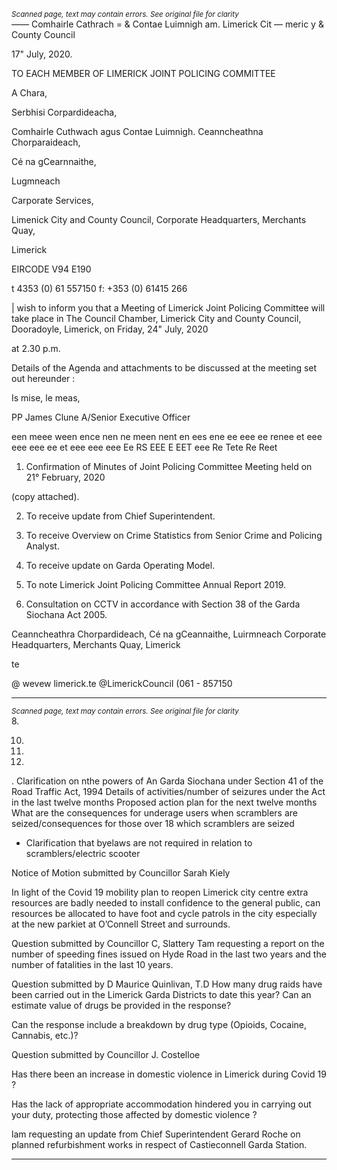 *<small>Scanned page, text may contain errors. See original file for clarity</small>*  
_——_ Comhairle Cathrach
= & Contae Luimnigh
am. Limerick Cit
— meric y
& County Council

17" July, 2020.

TO EACH MEMBER OF LIMERICK JOINT POLICING COMMITTEE

A Chara,

Serbhisi Corpardideacha,

Comhairle Cuthwach agus Contae Luimnigh.
Ceanncheathna Chorparaideach,

Cé na gCearnnaithe,

Lugmneach

Carporate Services,

Limenick City and County Council,
Corporate Headquarters,
Merchants Quay,

Limerick

EIRCODE V94 E190

t 4353 (0) 61 557150
f: +353 (0) 61415 266

| wish to inform you that a Meeting of Limerick Joint Policing Committee will take place in The
Council Chamber, Limerick City and County Council, Dooradoyle, Limerick, on Friday, 24" July, 2020

at 2.30 p.m.

Details of the Agenda and attachments to be discussed at the meeting set out hereunder :

Is mise, le meas,

PP James Clune
A/Senior Executive Officer

een meee ween ence nen ne meen nent en ees ene ee eee ee renee et eee eee eee ee et eee eee eee Ee RS EEE E EET eee Re Tete Re Reet

1. Confirmation of Minutes of Joint Policing Committee Meeting held on 21° February, 2020

(copy attached).

2. To receive update from Chief Superintendent.

3. To receive Overview on Crime Statistics from Senior Crime and Policing Analyst.

4. To receive update on Garda Operating Model.

5. To note Limerick Joint Policing Committee Annual Report 2019.

6. Consultation on CCTV in accordance with Section 38 of the Garda Siochana Act 2005.

Ceanncheathra Chorpardideach, Cé na gCeannaithe, Luirmneach
Corporate Headquarters, Merchants Quay, Limerick

te

@ wevew limerick.te
@LimerickCouncil
(061 - 857150

---
*<small>Scanned page, text may contain errors. See original file for clarity</small>*  
8.

10.

11.

12.

. Clarification on nthe powers of An Garda Siochana under Section 41 of the Road
Traffic Act, 1994
Details of activities/number of seizures under the Act in the last twelve months
Proposed action plan for the next twelve months
What are the consequences for underage users when scramblers are
seized/consequences for those over 18 which scramblers are seized

* Clarification that byelaws are not required in relation to scramblers/electric scooter

Notice of Motion submitted by Councillor Sarah Kiely

In light of the Covid 19 mobility plan to reopen Limerick city centre extra resources are badly
needed to install confidence to the general public, can resources be allocated to have foot
and cycle patrols in the city especially at the new parkiet at O’Connell Street and surrounds.

Question submitted by Councillor C, Slattery
Tam requesting a report on the number of speeding fines issued on Hyde Road in the last
two years and the number of fatalities in the last 10 years.

Question submitted by D Maurice Quinlivan, T.D
How many drug raids have been carried out in the Limerick Garda Districts to date this year?
Can an estimate value of drugs be provided in the response?

Can the response include a breakdown by drug type (Opioids, Cocaine, Cannabis, etc.)?

Question submitted by Councillor J. Costelloe

Has there been an increase in domestic violence in Limerick during Covid 19 ?

Has the lack of appropriate accommodation hindered you in carrying out your duty,
protecting those affected by domestic violence ?

lam requesting an update from Chief Superintendent Gerard Roche on planned
refurbishment works in respect of Castieconnell Garda Station.

---
